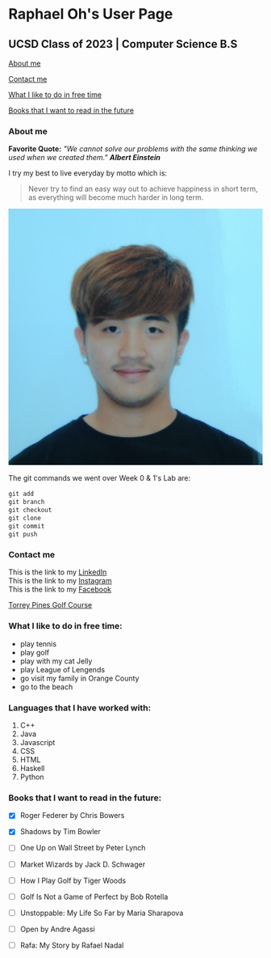 # Raphael Oh's User Page 

## UCSD Class of 2023 | Computer Science B.S 

[About me](#about_me)

[Contact me](#contact_me)

[What I like to do in free time](#hobbies)

[Books that I want to read in the future](#books)


<!----><a name="about_me"></a>
### About me
**Favorite Quote:** *"We cannot solve our problems with the same thinking we used when we created them."* ***Albert Einstein*** 

I try my best to live everyday by motto which is: 
>Never try to find an easy way out to achieve happiness in short term, as everything will become much harder in long term. 

![Profile Picture](profile%20picture.png)

The git commands we went over Week 0 & 1's Lab are:

```
git add
git branch
git checkout
git clone
git commit
git push
```
<!----><a name="contact_me"></a>
### Contact me
This is the link to my [LinkedIn](https://www.linkedin.com/in/raphaeloh96/)\
This is the link to my [Instagram](https://www.instagram.com/raphaeloh96/)\
This is the link to my [Facebook](https://www.facebook.com/raphaeloh96/)

[Torrey Pines Golf Course](Torrey%20Pines.jpg)

<!----><a name="hobbies"></a>
### What I like to do in free time: 
- play tennis
- play golf
- play with my cat Jelly
- play League of Lengends
- go visit my family in Orange County
- go to the beach

<!----><a name="languages"></a>
### Languages that I have worked with:
1. C++
2. Java
3. Javascript
4. CSS
5. HTML
6. Haskell
7. Python

<!----><a name="books"></a>
### Books that I want to read in the future:
- [x] Roger Federer by Chris Bowers
- [x] Shadows by Tim Bowler
- [ ] One Up on Wall Street by Peter Lynch
- [ ] Market Wizards by Jack D. Schwager
- [ ] How I Play Golf by Tiger Woods
- [ ] Golf Is Not a Game of Perfect by Bob Rotella
- [ ] Unstoppable: My Life So Far by Maria Sharapova
- [ ] Open by Andre Agassi
- [ ] Rafa: My Story by Rafael Nadal








